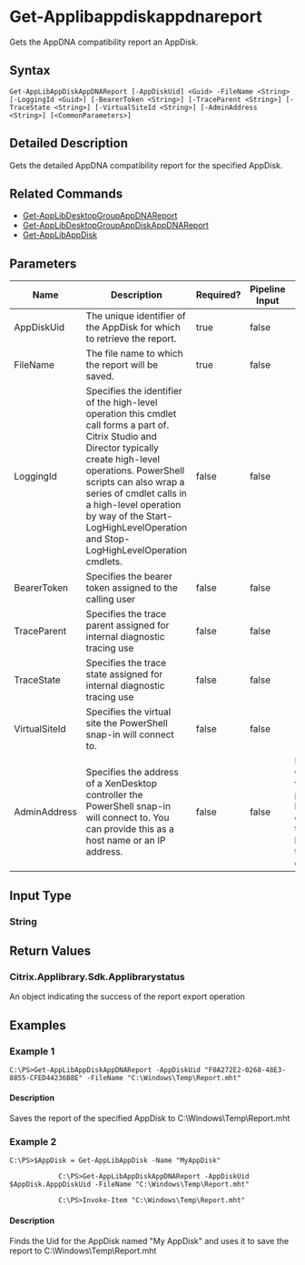 ﻿
# Get-Applibappdiskappdnareport
Gets the AppDNA compatibility report an AppDisk.
## Syntax

```
Get-AppLibAppDiskAppDNAReport [-AppDiskUid] <Guid> -FileName <String> [-LoggingId <Guid>] [-BearerToken <String>] [-TraceParent <String>] [-TraceState <String>] [-VirtualSiteId <String>] [-AdminAddress <String>] [<CommonParameters>]
```

## Detailed Description
Gets the detailed AppDNA compatibility report for the specified AppDisk.


## Related Commands

* [Get-AppLibDesktopGroupAppDNAReport](../Get-AppLibDesktopGroupAppDNAReport/)
* [Get-AppLibDesktopGroupAppDiskAppDNAReport](../Get-AppLibDesktopGroupAppDiskAppDNAReport/)
* [Get-AppLibAppDisk](../Get-AppLibAppDisk/)
## Parameters
| Name   | Description | Required? | Pipeline Input | Default Value |
| --- | --- | --- | --- | --- |
| AppDiskUid | The unique identifier of the AppDisk for which to retrieve the report. | true | false |  |
| FileName | The file name to which the report will be saved. | true | false |  |
| LoggingId | Specifies the identifier of the high-level operation this cmdlet call forms a part of. Citrix Studio and Director typically create high-level operations. PowerShell scripts can also wrap a series of cmdlet calls in a high-level operation by way of the Start-LogHighLevelOperation and Stop-LogHighLevelOperation cmdlets. | false | false |  |
| BearerToken | Specifies the bearer token assigned to the calling user | false | false |  |
| TraceParent | Specifies the trace parent assigned for internal diagnostic tracing use | false | false |  |
| TraceState | Specifies the trace state assigned for internal diagnostic tracing use | false | false |  |
| VirtualSiteId | Specifies the virtual site the PowerShell snap-in will connect to. | false | false |  |
| AdminAddress | Specifies the address of a XenDesktop controller the PowerShell snap-in will connect to. You can provide this as a host name or an IP address. | false | false | Localhost. Once a value is provided by any cmdlet, this value becomes the default. |

## Input Type

### String

## Return Values

### Citrix.Applibrary.Sdk.Applibrarystatus
An object indicating the success of the report export operation
## Examples

### Example 1

```
C:\PS>Get-AppLibAppDiskAppDNAReport -AppDiskUid "F0A272E2-0268-48E3-8855-CFED44236B8E" -FileName "C:\Windows\Temp\Report.mht"
```

#### Description
Saves the report of the specified AppDisk to C:\\Windows\\Temp\\Report.mht
### Example 2

```
C:\PS>$AppDisk = Get-AppLibAppDisk -Name "MyAppDisk"  
  
            C:\PS>Get-AppLibAppDiskAppDNAReport -AppDiskUid $AppDisk.ApppDiskUid -FileName "C:\Windows\Temp\Report.mht"  
  
            C:\PS>Invoke-Item "C:\Windows\Temp\Report.mht"
```

#### Description
Finds the Uid for the AppDisk named "My AppDisk" and uses it to save the report to C:\\Windows\\Temp\\Report.mht
